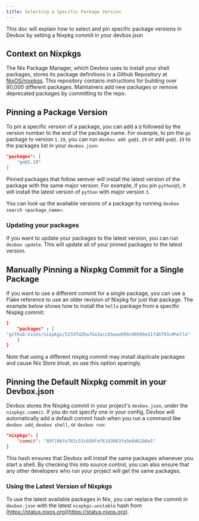 ```yaml
---
title: Selecting a Specific Package Version
---
```


This doc will explain how to select and pin specific package versions in Devbox by setting a Nixpkg commit in your devbox.json

## Context on Nixpkgs

The Nix Package Manager, which Devbox uses to install your shell packages, stores its package definitions in a Github Repository at [NixOS/nixpkgs](https://github.com/NixOS/nixpkgs). This repository contains instructions for building over 80,000 different packages. Maintainers add new packages or remove deprecated packages by committing to the repo.

## Pinning a Package Version

To pin a specific version of a package, you can add a `@` followed by the version number to the end of the package name. For example, to pin the `go` package to version `1.19`, you can run `devbox add go@1.19` or add `go@1.19` to the packages list in your `devbox.json`:

```json
"packages": [
	"go@1.19"
]
```

Pinned packages that follow semver will install the latest version of the package with the same major version. For example, if you pin `python@3`, it will install the latest version of `python` with major version `3`.

You can look up the available versions of a package by running `devbox search <package_name>`.

### Updating your packages

If you want to update your packages to the latest version, you can run `devbox update`. This will update all of your pinned packages to the latest version.

## Manually Pinning a Nixpkg Commit for a Single Package

If you want to use a different commit for a single package, you can use a Flake reference to use an older revision of Nixpkg for just that package. The example below shows how to install the `hello` package from a specific Nixpkg commit:

```json
}
	"packages" : [
"github:nixos/nixpkgs/5233fd2ba76a3accb5aaa999c00509a11fd0793c#hello"
	]
}
```
Note that using a different nixpkg commit may install duplicate packages and cause Nix Store bloat, so use this option sparingly.

## Pinning the Default Nixpkg commit in your Devbox.json

Devbox stores the Nixpkg commit in your project's `devbox.json`, under the `nixpkgs.commit`. If you do not specify one in your config, Devbox will automatically add a default commit hash when you run a command like `devbox add`, `devbox shell`, or `devbox run`:

```json
"nixpkgs": {
    "commit": "89f196fe781c53cb50fef61d3063fa5e8d61b6e5"
}
```
This hash ensures that Devbox will install the same packages whenever you start a shell. By checking this into source control, you can also ensure that any other developers who run your project will get the same packages.

### Using the Latest Version of Nixpkgs

To use the latest available packages in Nix, you can replace the commit in `devbox.json` with the latest `nixpkgs-unstable` hash from [https://status.nixos.org](https://status.nixos.org).
